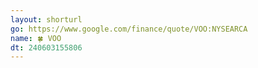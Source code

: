 ```yaml
---
layout: shorturl
go: https://www.google.com/finance/quote/VOO:NYSEARCA
name: 🍀 VOO
dt: 240603155806
---
```

